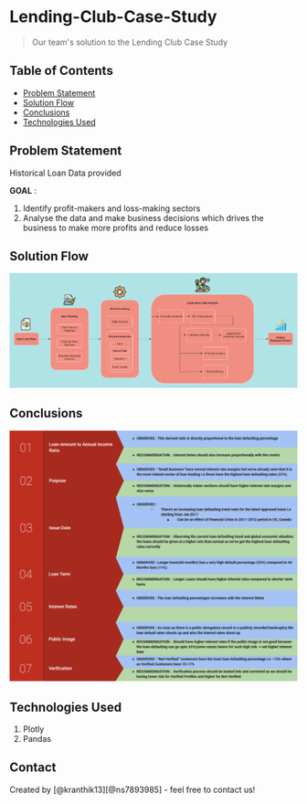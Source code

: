 # Lending-Club-Case-Study
> Our team's solution to the Lending Club Case Study


## Table of Contents
* [Problem Statement](#problem-statement)
* [Solution Flow](#solution-flow)
* [Conclusions](#conclusions)
* [Technologies Used](#technologies-used)

<!-- You can include any other section that is pertinent to your problem -->

## Problem Statement

Historical Loan Data provided

**GOAL** :
1. Identify profit-makers and loss-making sectors
2. Analyse the data and make business decisions which drives the business to make more profits and reduce losses


## Solution Flow
![alt text](architecture.png "Solution Architecture")


## Conclusions
![alt text](conclusion.png "Business Drivers")


## Technologies Used
1. Plotly
2. Pandas


## Contact
Created by [@kranthik13][@ns7893985] - feel free to contact us!
